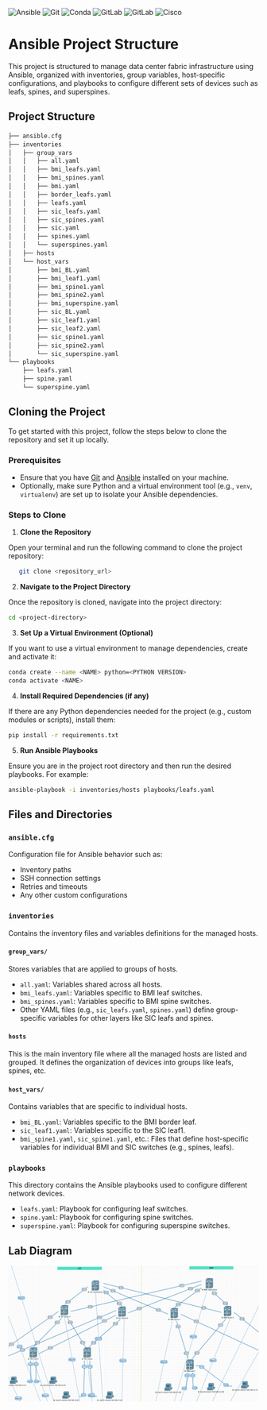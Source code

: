 ![Ansible](https://img.shields.io/badge/ansible-2.17.4-blue?style=flat-square&logo=ansible)
![Git](https://img.shields.io/badge/Git-2.30.0-orange?logo=git)
![Conda](https://img.shields.io/badge/Conda-4.10.3-green?logo=anaconda)
![GitLab](https://img.shields.io/badge/GitLab-CI/CD-orange?logo=gitlab)
![GitLab](https://img.shields.io/badge/GitLab-14.10-blue?logo=gitlab)
![Cisco](https://img.shields.io/badge/Cisco-Networking-blue?logo=cisco)

# Ansible Project Structure
This project is structured to manage data center fabric infrastructure using Ansible, organized with inventories, group variables, host-specific configurations, and playbooks to configure different sets of devices such as leafs, spines, and superspines.

## Project Structure
```bash
├── ansible.cfg
├── inventories
│   ├── group_vars
│   │   ├── all.yaml
│   │   ├── bmi_leafs.yaml
│   │   ├── bmi_spines.yaml
│   │   ├── bmi.yaml
│   │   ├── border_leafs.yaml
│   │   ├── leafs.yaml
│   │   ├── sic_leafs.yaml
│   │   ├── sic_spines.yaml
│   │   ├── sic.yaml
│   │   ├── spines.yaml
│   │   └── superspines.yaml
│   ├── hosts
│   └── host_vars
│       ├── bmi_BL.yaml
│       ├── bmi_leaf1.yaml
│       ├── bmi_spine1.yaml
│       ├── bmi_spine2.yaml
│       ├── bmi_superspine.yaml
│       ├── sic_BL.yaml
│       ├── sic_leaf1.yaml
│       ├── sic_leaf2.yaml
│       ├── sic_spine1.yaml
│       ├── sic_spine2.yaml
│       └── sic_superspine.yaml
└── playbooks
    ├── leafs.yaml
    ├── spine.yaml
    └── superspine.yaml
```

## Cloning the Project
To get started with this project, follow the steps below to clone the repository and set it up locally.

### Prerequisites
- Ensure that you have [Git](https://git-scm.com/book/en/v2/Getting-Started-Installing-Git) and [Ansible](https://docs.ansible.com/ansible/latest/installation_guide/intro_installation.html) installed on your machine.
- Optionally, make sure Python and a virtual environment tool (e.g., `venv`, `virtualenv`) are set up to isolate your Ansible dependencies.

### Steps to Clone
1. **Clone the Repository**

Open your terminal and run the following command to clone the project repository:
```bash
   git clone <repository_url>
```

2. **Navigate to the Project Directory**

Once the repository is cloned, navigate into the project directory:
```bash
cd <project-directory>
```

3. **Set Up a Virtual Environment (Optional)**

If you want to use a virtual environment to manage dependencies, create and activate it:
```bash
conda create --name <NAME> python=<PYTHON VERSION>
conda activate <NAME>
```

4. **Install Required Dependencies (if any)**

If there are any Python dependencies needed for the project (e.g., custom modules or scripts), install them:
```bash
pip install -r requirements.txt
```

5. **Run Ansible Playbooks**

Ensure you are in the project root directory and then run the desired playbooks. For example:
```bash
ansible-playbook -i inventories/hosts playbooks/leafs.yaml
```

## Files and Directories

### `ansible.cfg`
Configuration file for Ansible behavior such as:
- Inventory paths
- SSH connection settings
- Retries and timeouts
- Any other custom configurations

### `inventories`
Contains the inventory files and variables definitions for the managed hosts.

#### `group_vars/`
Stores variables that are applied to groups of hosts.

- `all.yaml`: Variables shared across all hosts.
- `bmi_leafs.yaml`: Variables specific to BMI leaf switches.
- `bmi_spines.yaml`: Variables specific to BMI spine switches.
- Other YAML files (e.g., `sic_leafs.yaml`, `spines.yaml`) define group-specific variables for other layers like SIC leafs and spines.

#### `hosts`
This is the main inventory file where all the managed hosts are listed and grouped. It defines the organization of devices into groups like leafs, spines, etc.

#### `host_vars/`
Contains variables that are specific to individual hosts.

- `bmi_BL.yaml`: Variables specific to the BMI border leaf.
- `sic_leaf1.yaml`: Variables specific to the SIC leaf1.
- `bmi_spine1.yaml`, `sic_spine1.yaml`, etc.: Files that define host-specific variables for individual BMI and SIC switches (e.g., spines, leafs).

### `playbooks`

This directory contains the Ansible playbooks used to configure different network devices.
- `leafs.yaml`: Playbook for configuring leaf switches.
- `spine.yaml`: Playbook for configuring spine switches.
- `superspine.yaml`: Playbook for configuring superspine switches.

## Lab Diagram
![DCF LAB](DCF-LAB.png)